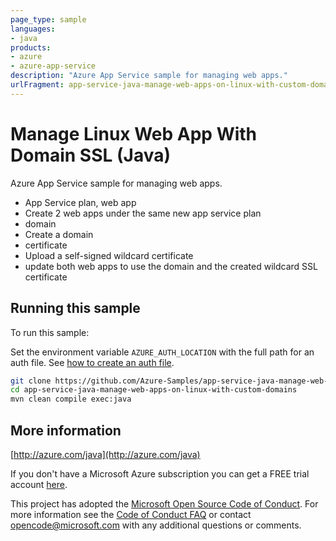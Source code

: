 ```yaml
---
page_type: sample
languages:
- java
products:
- azure
- azure-app-service
description: "Azure App Service sample for managing web apps."
urlFragment: app-service-java-manage-web-apps-on-linux-with-custom-domains
---
```


# Manage Linux Web App With Domain SSL (Java)

Azure App Service sample for managing web apps.

- App Service plan, web app
 - Create 2 web apps under the same new app service plan
- domain
 - Create a domain
- certificate
 - Upload a self-signed wildcard certificate
 - update both web apps to use the domain and the created wildcard SSL certificate
 

## Running this sample

To run this sample:

Set the environment variable `AZURE_AUTH_LOCATION` with the full path for an auth file. See [how to create an auth file](https://github.com/Azure/azure-libraries-for-java/blob/master/AUTH.md).

```bash
git clone https://github.com/Azure-Samples/app-service-java-manage-web-apps-on-linux-with-custom-domains.git
cd app-service-java-manage-web-apps-on-linux-with-custom-domains
mvn clean compile exec:java
```

## More information

[http://azure.com/java](http://azure.com/java)

If you don't have a Microsoft Azure subscription you can get a FREE trial account [here](http://go.microsoft.com/fwlink/?LinkId=330212).

This project has adopted the [Microsoft Open Source Code of Conduct](https://opensource.microsoft.com/codeofconduct/). For more information see the [Code of Conduct FAQ](https://opensource.microsoft.com/codeofconduct/faq/) or contact [opencode@microsoft.com](mailto:opencode@microsoft.com) with any additional questions or comments.
